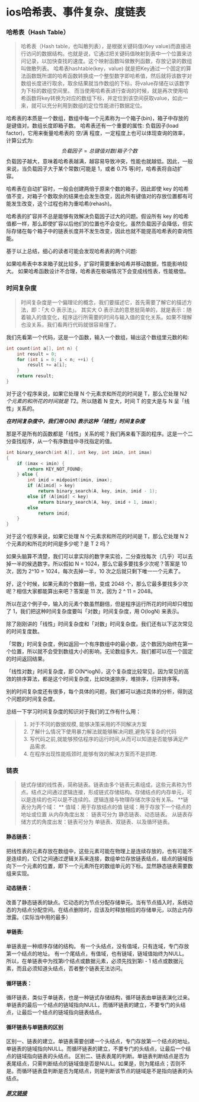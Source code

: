 # ios哈希表、事件复杂、度链表

### 哈希表（Hash Table）

> 哈希表（Hash table，也叫散列表），是根据关键码值(Key value)而直接进行访问的数据结构。也就是说，它通过把关键码值映射到表中一个位置来访问记录，以加快查找的速度。这个映射函数叫做散列函数，存放记录的数组叫做散列表。
> 哈希表hashtable(key，value) 就是把Key通过一个固定的算法函数既所谓的哈希函数转换成一个整型数字即哈希值，然后就将该数字对数组长度进行取余，取余结果就当作数组的下标，将value存储在以该数字为下标的数组空间里。
> 而当使用哈希表进行查询的时候，就是再次使用哈希函数将key转换为对应的数组下标，并定位到该空间获取value，如此一来，就可以充分利用到数组的定位性能进行数据定位。

哈希表的本质是一个数组，数组中每一个元素称为一个箱子(bin)，箱子中存放的是键值对。数组长度即箱子数。
哈希表还有一个重要的属性: 负载因子(load factor)，它用来衡量哈希表的 空/满 程度，一定程度上也可以体现查询的效率，计算公式为:
$$
负载因子 = 总键值对数 / 箱子个数
$$
负载因子越大，意味着哈希表越满，越容易导致冲突，性能也就越低。因此，一般来说，当负载因子大于某个常数(可能是 1，或者 0.75 等)时，哈希表将自动扩容。

哈希表在自动扩容时，一般会创建两倍于原来个数的箱子，因此即使 key 的哈希值不变，对箱子个数取余的结果也会发生改变，因此所有键值对的存放位置都有可能发生改变，这个过程也称为重哈希(rehash)。

哈希表的扩容并不总是能够有效解决负载因子过大的问题。假设所有 key 的哈希值都一样，那么即使扩容以后他们的位置也不会变化。虽然负载因子会降低，但实际存储在每个箱子中的链表长度并不发生改变，因此也就不能提高哈希表的查询性能。

基于以上总结，细心的读者可能会发现哈希表的两个问题:

如果哈希表中本来箱子就比较多，扩容时需要重新哈希并移动数据，性能影响较大。
如果哈希函数设计不合理，哈希表在极端情况下会变成线性表，性能极低。



### 时间复杂度

> 时间复杂度是一个偏理论的概念，我们要描述它，首先需要了解它的描述方法，即：「大 O 表示法」。
> 其实大 O 表示法的意思挺简单的，就是表示：随着输入的值变化，程序运行所需要的时间与输入值的变化关系。如果不理解也没关系，我们看两行代码就很容易懂了。

我们先看第一个代码，这是一个函数，输入一个数组，输出这个数组里元数的和:

```c
int count(int a[], int n) {
    int result = 0;
    for (int i = 0; i < n; ++i) {
        result += a[i];
    }
    return result;
}
```

对于这个程序来说，如果它处理 N 个元素求和所花的时间是 T，那么它处理 N*2 个元素的和所花的时间就是 T*2。所以随着 N 变大，时间 T 的变大是与 N 呈「线性」关系的。

***在时间复杂度中，我们用 O(N) 表示这种「线性」时间复杂度***

那是不是所有的函数都是「线性」关系的呢？我们再来看下面的程序。这是一个二分查找程序，从一个有序数组中寻找指定的值。

```c
int binary_search(int A[], int key, int imin, int imax)
{
    if (imax < imin) {
        return KEY_NOT_FOUND;
    } else {
        int imid = midpoint(imin, imax);
        if (A[imid] > key)
            return binary_search(A, key, imin, imid - 1);
        else if (A[imid] < key)
            return binary_search(A, key, imid + 1, imax);
        else
            return imid;
    }
}
```

对于这个程序来说，如果它处理 N 个元素求和所花的时间是 T，那么它处理 N 2 个元素的和所花的时间是多少呢？是 T 2 吗？

如果头脑算不清楚，我们可以拿实际的数字来实验，二分查找每次（几乎）可以去掉一半的候选数字。所以假如 N = 1024，那么它最多要找多少次呢？答案是 10 次，因为 2^10 = 1024，每次去掉一半，10 次之后就只剩下唯一一个元素了。

好，这个时候，如果元素的个数翻一倍，变成 2048 个，那么它最多要找多少次呢？相信大家都能算出来吧？答案是 11 次，因为 2 ^ 11 = 2048。

所以在这个例子中，输入的元素个数虽然翻倍，但是程序运行所花的时间却只增加了 1，我们把这种时间复杂度要叫「对数」时间复杂度，用 O(logN) 来表示。

除了刚刚讲的「线性」时间复杂度和「对数」时间复杂度。我们还有以下这次常见的时间复度数。

「常数」时间复杂度，例如返回一个有序数组中的最小数，这个数因为始终在第一个位置，所以就不会受到数组大小的影响，无论数组多大，我们都可以在一个固定的时间返回结果。

「线性对数」时间复杂度，即 O(N*logN)，这个复杂度比较常见，因为常见的高效的排序算法，都是这个时间复杂度，比如快速排序，堆排序，归并排序等。

别的时间复杂度还有很多，每个具体的问题，我们都可以通过具体的分析，得到这个问题的时间复杂度。

总结一下学习时间复杂度的知识对于我们的工作有什么用：

> 1. 对于不同的数据规模, 能够决策采用的不同解决方案
> 2. 了解什么情况下使用暴力解法就能够解决问题,避免写复杂的代码
> 3. 写代码之前,就能够预估程序的运行时间,从而可以知道是否能够满足产品需求.
> 4. 在程序出现性能瓶颈时,能够有效的解决方案而不是抓瞎.



### 链表

> 链式存储的线性表，简称链表。链表由多个链表元素组成，这些元素称为节点。结点之间通过逻辑连接，形成链式存储结构。存储结点的内存单元，可以是连续的也可以是不连续的。逻辑连接与物理存储次序没有关系。
> **链表分为两个域： **
> 值域：用于存放结点的值
> 链域：用于存放下一个结点的地址或位置
> 从内存角度出发： 链表可分为 静态链表、动态链表。
> 从链表存储方式的角度出发：链表可分为 单链表、双链表、以及循环链表。

#### 静态链表：

把线性表的元素存放在数组中，这些元素可能在物理上是连续存放的，也有可能不是连续的，它们之间通过逻辑关系来连接，数组单位存放链表结点，结点的链域指向下一个元素的位置，即下一个元素所在的数组单元的下标。显然静态链表需要数组来实现。

#### 动态链表：

改善了静态链表的缺点。它动态的为节点分配存储单元。当有节点插入时，系统动态的为结点分配空间。在结点删除时，应该及时释放相应的存储单元，以防止内存泄露。（实际当中用的最多） 

#### 单链表:

单链表是一种顺序存储的结构。
有一个头结点，没有值域，只有连域，专门存放第一个结点的地址。
有一个尾结点，有值域，也有链域，链域值始终为NULL。
所以，在单链表中为找第i个结点或数据元素，必须先找到第i - 1 结点或数据元素，而且必须知道头结点，否者整个链表无法访问。

#### 循环链表：

循环链表，类似于单链表，也是一种链式存储结构，循环链表由单链表演化过来。单链表的最后一个结点的链域指向NULL，而循环链表的建立，不要专门的头结点，让最后一个结点的链域指向链表结点。

#### 循环链表与单链表的区别

区别一、链表的建立。单链表需要创建一个头结点，专门存放第一个结点的地址。单链表的链域指向NULL。而循环链表的建立，不要专门的头结点，让最后一个结点的链域指向链表的头结点。
区别二、链表表尾的判断。单链表判断结点是否为表尾结点，只需判断结点的链域值是否是NULL。如果是，则为尾结点；否则不是。而循环链表盘判断是否为尾结点，则是判断该节点的链域是不是指向链表的头结点。

##### [原文链接](https://www.jianshu.com/p/88dfc8f405ab)